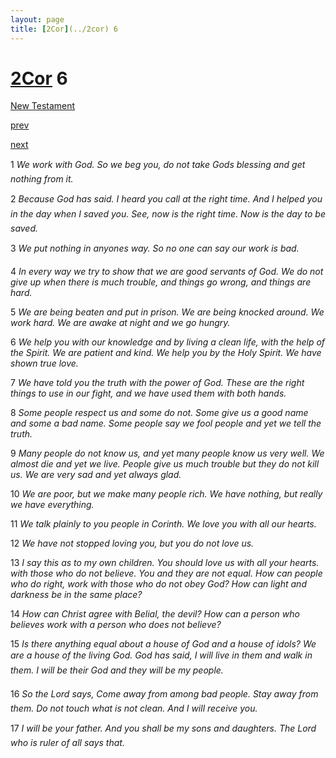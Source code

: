 ```yaml
---
layout: page
title: [2Cor](../2cor) 6
---
```


# [2Cor](../2cor) 6

[New Testament](/new-testament)


[prev](2cor-5.html)


[next](2cor-7.html)

1 _We work with God. So we beg you, do not take Gods blessing and get nothing from it._

2 _Because God has said. I heard you call at the right time. And I helped you in the day when I saved you. See, now is the right time. Now is the day to be saved._

3 _We put nothing in anyones way. So no one can say our work is bad._

4 _In every way we try to show that we are good servants of God. We do not give up when there is much trouble, and things go wrong, and things are hard._

5 _We are being beaten and put in prison. We are being knocked around. We work hard.  We are awake at night and we go hungry._

6 _We help you with our knowledge and by living a clean life, with the help of the Spirit. We are patient and kind. We help you by the Holy Spirit. We have shown true love._

7 _We have told you the truth with the power of God. These are the right things to use in our fight, and we have used them with both hands._

8 _Some people respect us and some do not. Some give us a good name and some a bad name. Some people say we fool people and yet we tell the truth._

9 _Many people do not know us, and yet many people know us very well. We almost die and yet we live. People give us much trouble but they do not kill us. We are very sad and yet always glad._

10 _We are poor, but we make many people rich. We have nothing, but really we have everything._

11 _We talk plainly to you people in Corinth. We love you with all our hearts._

12 _We have not stopped loving you, but you do not love us._

13 _I say this as to my own children. You should love us with all your hearts. with those who do not believe. You and they are not equal. How can people who do right, work with those who do not obey God? How can light and darkness be in the same place?_

14 _How can Christ agree with Belial, the devil? How can a person who believes work with a person who does not believe?_

15 _Is there anything equal about a house of God and a house of idols? We are a house of the living God. God has said, I will live in them and walk in them. I will be their God and they will be my people._

16 _So the Lord says, Come away from among bad people. Stay away from them. Do not touch what is not clean. And I will receive you._

17 _I will be your father. And you shall be my sons and daughters. The Lord who is ruler of all says that._

